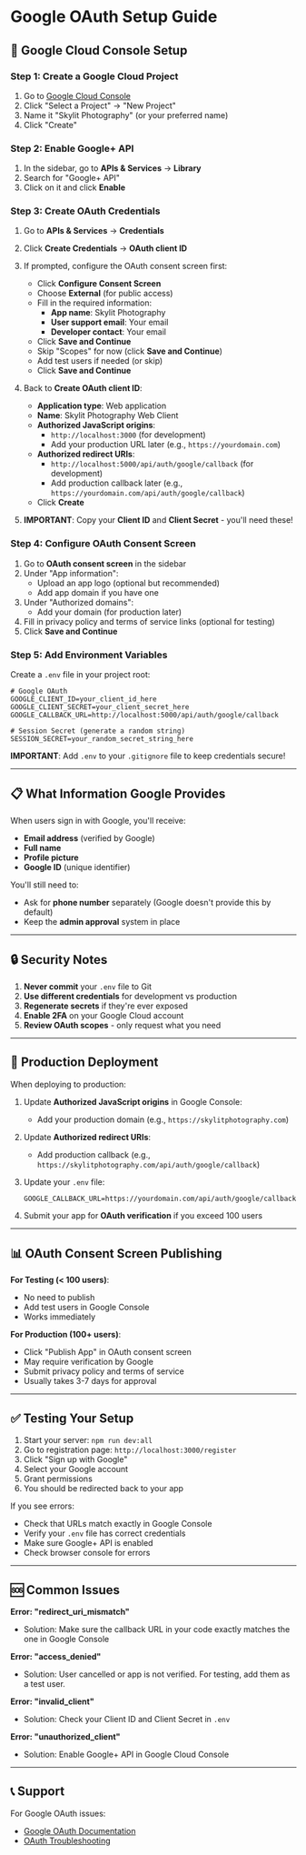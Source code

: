 # Google OAuth Setup Guide

## 🔐 Google Cloud Console Setup

### Step 1: Create a Google Cloud Project

1. Go to [Google Cloud Console](https://console.cloud.google.com/)
2. Click "Select a Project" → "New Project"
3. Name it "Skylit Photography" (or your preferred name)
4. Click "Create"

### Step 2: Enable Google+ API

1. In the sidebar, go to **APIs & Services** → **Library**
2. Search for "Google+ API"
3. Click on it and click **Enable**

### Step 3: Create OAuth Credentials

1. Go to **APIs & Services** → **Credentials**
2. Click **Create Credentials** → **OAuth client ID**
3. If prompted, configure the OAuth consent screen first:
   - Click **Configure Consent Screen**
   - Choose **External** (for public access)
   - Fill in the required information:
     - **App name**: Skylit Photography
     - **User support email**: Your email
     - **Developer contact**: Your email
   - Click **Save and Continue**
   - Skip "Scopes" for now (click **Save and Continue**)
   - Add test users if needed (or skip)
   - Click **Save and Continue**

4. Back to **Create OAuth client ID**:
   - **Application type**: Web application
   - **Name**: Skylit Photography Web Client
   - **Authorized JavaScript origins**:
     - `http://localhost:3000` (for development)
     - Add your production URL later (e.g., `https://yourdomain.com`)
   - **Authorized redirect URIs**:
     - `http://localhost:5000/api/auth/google/callback` (for development)
     - Add production callback later (e.g., `https://yourdomain.com/api/auth/google/callback`)
   - Click **Create**

5. **IMPORTANT**: Copy your **Client ID** and **Client Secret** - you'll need these!

### Step 4: Configure OAuth Consent Screen

1. Go to **OAuth consent screen** in the sidebar
2. Under "App information":
   - Upload an app logo (optional but recommended)
   - Add app domain if you have one
3. Under "Authorized domains":
   - Add your domain (for production later)
4. Fill in privacy policy and terms of service links (optional for testing)
5. Click **Save and Continue**

### Step 5: Add Environment Variables

Create a `.env` file in your project root:

```env
# Google OAuth
GOOGLE_CLIENT_ID=your_client_id_here
GOOGLE_CLIENT_SECRET=your_client_secret_here
GOOGLE_CALLBACK_URL=http://localhost:5000/api/auth/google/callback

# Session Secret (generate a random string)
SESSION_SECRET=your_random_secret_string_here
```

**IMPORTANT**: Add `.env` to your `.gitignore` file to keep credentials secure!

---

## 📋 What Information Google Provides

When users sign in with Google, you'll receive:
- **Email address** (verified by Google)
- **Full name**
- **Profile picture**
- **Google ID** (unique identifier)

You'll still need to:
- Ask for **phone number** separately (Google doesn't provide this by default)
- Keep the **admin approval** system in place

---

## 🔒 Security Notes

1. **Never commit** your `.env` file to Git
2. **Use different credentials** for development vs production
3. **Regenerate secrets** if they're ever exposed
4. **Enable 2FA** on your Google Cloud account
5. **Review OAuth scopes** - only request what you need

---

## 🚀 Production Deployment

When deploying to production:

1. Update **Authorized JavaScript origins** in Google Console:
   - Add your production domain (e.g., `https://skylitphotography.com`)

2. Update **Authorized redirect URIs**:
   - Add production callback (e.g., `https://skylitphotography.com/api/auth/google/callback`)

3. Update your `.env` file:
   ```env
   GOOGLE_CALLBACK_URL=https://yourdomain.com/api/auth/google/callback
   ```

4. Submit your app for **OAuth verification** if you exceed 100 users

---

## 📊 OAuth Consent Screen Publishing

**For Testing (< 100 users)**:
- No need to publish
- Add test users in Google Console
- Works immediately

**For Production (100+ users)**:
- Click "Publish App" in OAuth consent screen
- May require verification by Google
- Submit privacy policy and terms of service
- Usually takes 3-7 days for approval

---

## ✅ Testing Your Setup

1. Start your server: `npm run dev:all`
2. Go to registration page: `http://localhost:3000/register`
3. Click "Sign up with Google"
4. Select your Google account
5. Grant permissions
6. You should be redirected back to your app

If you see errors:
- Check that URLs match exactly in Google Console
- Verify your `.env` file has correct credentials
- Make sure Google+ API is enabled
- Check browser console for errors

---

## 🆘 Common Issues

**Error: "redirect_uri_mismatch"**
- Solution: Make sure the callback URL in your code exactly matches the one in Google Console

**Error: "access_denied"**
- Solution: User cancelled or app is not verified. For testing, add them as a test user.

**Error: "invalid_client"**
- Solution: Check your Client ID and Client Secret in `.env`

**Error: "unauthorized_client"**
- Solution: Enable Google+ API in Google Cloud Console

---

## 📞 Support

For Google OAuth issues:
- [Google OAuth Documentation](https://developers.google.com/identity/protocols/oauth2)
- [OAuth Troubleshooting](https://developers.google.com/identity/protocols/oauth2/troubleshooting)

